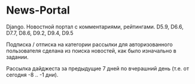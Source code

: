 # News-Portal

Django. Новостной портал с комментариями, рейтингами.
D5.9, D6.6, D7.7, D8.6, D9.2, D9.4, D9.5

Подписка / отписка на категории рассылки для авторизованного пользователя
сделана из поиска новостей, как было изначально в задании.

Рассылка дайджеста за предыдущие 7 дней по вчерашний день (т.е. от сегодня -8 .. -1 дни).
